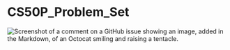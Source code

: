 # CS50P_Problem_Set
![Screenshot of a comment on a GitHub issue showing an image, added in the Markdown, of an Octocat smiling and raising a tentacle.](https://www.google.com/imgres?imgurl=https%3A%2F%2Fpll.harvard.edu%2Fsites%2Fdefault%2Ffiles%2Fcourse%2FCS50P_pll.png&tbnid=7iQ0W7OEoSvJ0M&vet=12ahUKEwjD-Pbpo-SBAxXa5TgGHeR8BDkQMygAegQIARBL..i&imgrefurl=https%3A%2F%2Fpll.harvard.edu%2Fcourse%2Fcs50s-introduction-programming-python&docid=zlAdPE_Bq6o2BM&w=530&h=315&q=cs50p&client=safari&ved=2ahUKEwjD-Pbpo-SBAxXa5TgGHeR8BDkQMygAegQIARBL)
